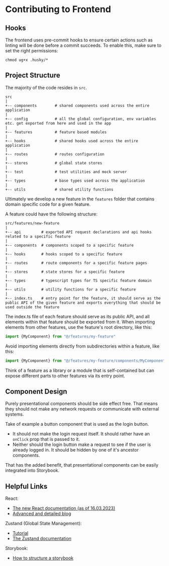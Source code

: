 # Contributing to Frontend

## Hooks

The frontend uses pre-commit hooks to ensure certain actions such as linting will be done before a commit succeeds.
To enable this, make sure to set the right permissions:

```shell
chmod ug+x .husky/*
```

## Project Structure

The majority of the code resides in `src`.

```
src
|
+-- components        # shared components used across the entire application
|
+-- config            # all the global configuration, env variables etc. get exported from here and used in the app
|
+-- features          # feature based modules
|
+-- hooks             # shared hooks used across the entire application
|
+-- routes            # routes configuration
|
+-- stores            # global state stores
|
+-- test              # test utilities and mock server
|
+-- types             # base types used across the application
|
+-- utils             # shared utility functions
```

Ultimately we develop a new feature in the `features` folder that contains domain specific code for a given feature.

A feature could have the following structure:

```
src/features/new-feature
|
+-- api         # exported API request declarations and api hooks related to a specific feature
|
+-- components  # components scoped to a specific feature
|
+-- hooks       # hooks scoped to a specific feature
|
+-- routes      # route components for a specific feature pages
|
+-- stores      # state stores for a specific feature
|
+-- types       # typescript types for TS specific feature domain
|
+-- utils       # utility functions for a specific feature
|
+-- index.ts    # entry point for the feature, it should serve as the public API of the given feature and exports everything that should be used outside the feature
```

The index.ts file of each feature should serve as its public API, and all elements within that feature should be exported from it. When importing elements from other features, use the feature's root directory, like this:

``` typescript
import {MyComponent} from "@/features/my-feature"
```

Avoid importing elements directly from subdirectories within a feature, like this:

``` typescript
import {MyComponent} from "@/features/my-feature/components/MyComponent"
```

Think of a feature as a library or a module that is self-contained but can expose different parts to other features via its entry point.

## Component Design

Purely presentational components should be side effect free.
That means they should not make any network requests or communicate with external systems.

Take of example a button component that is used as the login button.

- It should not make the login request itself.
It should rather have an `onClick` prop that is passed to it.
- Neither should the login button make a request to see if the user is already logged in.
It should be hidden by one of it's ancestor components.

That has the added benefit, that presentational components can be easily integrated into Storybook.

## Helpful Links

React:

- [The new React documentation (as of 16.03.2023)](https://react.dev/learn)
- [Advanced and detailed blog](https://kentcdodds.com/blog?q=react)

Zustand (Global State Management):

- [Tutorial](https://blog.logrocket.com/managing-react-state-zustand/)
- [The Zustand documentation](https://github.com/pmndrs/zustand)

Storybook:
- [How to structure a storybook](https://storybook.js.org/blog/structuring-your-storybook/)
